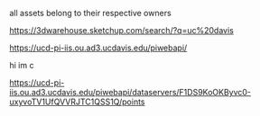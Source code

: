 all assets belong to their respective owners


https://3dwarehouse.sketchup.com/search/?q=uc%20davis

https://ucd-pi-iis.ou.ad3.ucdavis.edu/piwebapi/

hi im c

https://ucd-pi-iis.ou.ad3.ucdavis.edu/piwebapi/dataservers/F1DS9KoOKByvc0-uxyvoTV1UfQVVRJTC1QSS1Q/points